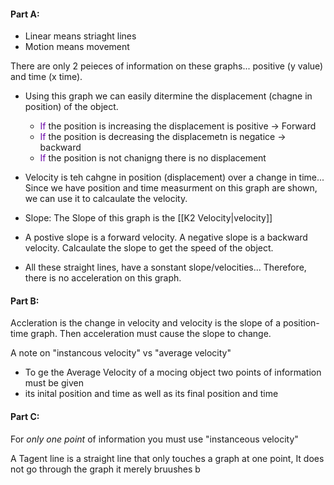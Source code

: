 #### Part A: 
* Linear means striaght lines
* Motion means movement

There are only 2 peieces of information on these graphs... positive (y value) and time (x time). 

* Using this graph we can easily ditermine the displacement (chagne in position) of the object.
	* <font color="#6C0BA9">If </font>the position is increasing the displacement is positive → Forward
	* <font color="#6C0BA9">If </font>the position is decreasing the displacemetn is negatice → backward
	* <font color="#6C0BA9">If </font>the position is not chanigng there is no displacement

* Velocity is teh cahgne in position (displacement) over a change in time... Since we have position and time measurment on this graph are shown, we can use it to calcaulate the velocity.
* Slope: The Slope of this graph is the [[K2 Velocity|velocity]] 

* A postive slope is a forward velocity. A negative slope is a backward velocity. Calcaulate the slope to get the speed of the object. 
* All these straight lines, have a sonstant slope/velocities... Therefore, there is no acceleration on this graph.

#### Part B:

Accleration is the change in velocity and velocity is the slope of a position-time graph. Then acceleration must cause the slope to change.

A note on "instancous velocity" vs "average velocity"

* To ge the Average Velocity of a mocing object two points of information must be given
* its inital position and time as well as its final position and time

#### Part C:

For *only one point* of information you must use "instanceous velocity"

A Tagent line is a straight line that only touches a graph at one point, It does not go through the graph it merely bruushes b


